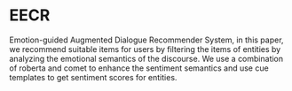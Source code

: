 # EECR
Emotion-guided Augmented Dialogue Recommender System, in this paper, we recommend suitable items for users by filtering the items of entities by analyzing the emotional semantics of the discourse. We use a combination of roberta and comet to enhance the sentiment semantics and use cue templates to get sentiment scores for entities.
